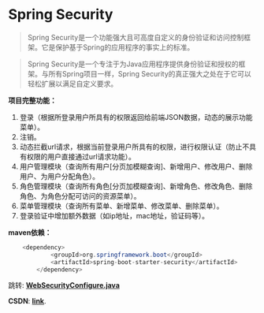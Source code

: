 # Spring Security

> 	Spring Security是一个功能强大且可高度自定义的身份验证和访问控制框架。它是保护基于Spring的应用程序的事实上的标准。

> 	Spring Security是一个专注于为Java应用程序提供身份验证和授权的框架。与所有Spring项目一样，Spring Security的真正强大之处在于它可以轻松扩展以满足自定义要求。

**项目完整功能：**
 1. 登录（根据所登录用户所具有的权限返回给前端JSON数据，动态的展示功能菜单）。
 2. 注销。
 3. 动态拦截url请求，根据当前登录用户所具有的权限，进行权限认证（防止不具有权限的用户直接通过url请求功能）。    
 4. 用户管理模块（查询所有用户[分页加模糊查询]、新增用户、修改用户、删除用户、为用户分配角色）。
 5. 角色管理模块（查询所有角色[分页加模糊查询]、新增角色、修改角色、删除角色、为角色分配可访问的资源菜单）。
 6. 菜单管理模块（查询所有菜单、新增菜单、修改菜单、删除菜单）。
 7. 登录验证中增加额外数据（如ip地址，mac地址，验证码等）。

**maven依赖：**
```java
	<dependency>
            <groupId>org.springframework.boot</groupId>
            <artifactId>spring-boot-starter-security</artifactId>
        </dependency>
```


跳转: [**WebSecurityConfigure.java**](https://github.com/TianShengBingFeiNiuRen/SpringBoot_SpringSecurity/blob/master/src/main/java/com/nonce/restsecurity/config/WebSecurityConfigure.java)

**CSDN**: [**link**](https://blog.csdn.net/weixin_39792935/article/details/84541194).
